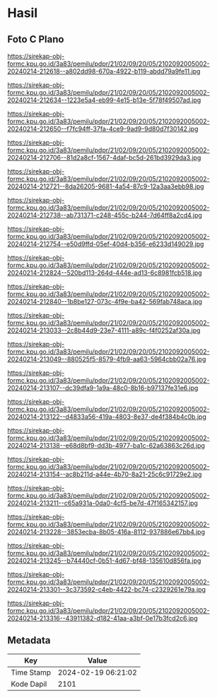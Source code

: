 # Hasil

## Foto C Plano

https://sirekap-obj-formc.kpu.go.id/3a83/pemilu/pdpr/21/02/09/20/05/2102092005002-20240214-212618--a802dd98-670a-4922-b119-abdd79a9fe11.jpg

https://sirekap-obj-formc.kpu.go.id/3a83/pemilu/pdpr/21/02/09/20/05/2102092005002-20240214-212634--1223e5a4-eb99-4e15-b13e-5f78f49507ad.jpg

https://sirekap-obj-formc.kpu.go.id/3a83/pemilu/pdpr/21/02/09/20/05/2102092005002-20240214-212650--f7fc94ff-37fa-4ce9-9ad9-9d80d7f30142.jpg

https://sirekap-obj-formc.kpu.go.id/3a83/pemilu/pdpr/21/02/09/20/05/2102092005002-20240214-212706--81d2a8cf-1567-4daf-bc5d-261bd3929da3.jpg

https://sirekap-obj-formc.kpu.go.id/3a83/pemilu/pdpr/21/02/09/20/05/2102092005002-20240214-212721--8da26205-9681-4a54-87c9-12a3aa3ebb98.jpg

https://sirekap-obj-formc.kpu.go.id/3a83/pemilu/pdpr/21/02/09/20/05/2102092005002-20240214-212738--ab731371-c248-455c-b244-7d64ff8a2cd4.jpg

https://sirekap-obj-formc.kpu.go.id/3a83/pemilu/pdpr/21/02/09/20/05/2102092005002-20240214-212754--e50d9ffd-05ef-40d4-b356-e6233d149029.jpg

https://sirekap-obj-formc.kpu.go.id/3a83/pemilu/pdpr/21/02/09/20/05/2102092005002-20240214-212824--520bd113-264d-444e-ad13-6c8981fcb518.jpg

https://sirekap-obj-formc.kpu.go.id/3a83/pemilu/pdpr/21/02/09/20/05/2102092005002-20240214-212840--1b8be127-073c-4f9e-ba42-569fab748aca.jpg

https://sirekap-obj-formc.kpu.go.id/3a83/pemilu/pdpr/21/02/09/20/05/2102092005002-20240214-213033--2c8b44d9-23e7-4111-a89c-f4f0252af30a.jpg

https://sirekap-obj-formc.kpu.go.id/3a83/pemilu/pdpr/21/02/09/20/05/2102092005002-20240214-213049--880525f5-8579-4fb9-aa63-5964cbb02a76.jpg

https://sirekap-obj-formc.kpu.go.id/3a83/pemilu/pdpr/21/02/09/20/05/2102092005002-20240214-213107--dc39dfa9-1a9a-48c0-8b16-b97137fe31e6.jpg

https://sirekap-obj-formc.kpu.go.id/3a83/pemilu/pdpr/21/02/09/20/05/2102092005002-20240214-213122--d4833a56-419a-4803-8e37-de4f384b4c0b.jpg

https://sirekap-obj-formc.kpu.go.id/3a83/pemilu/pdpr/21/02/09/20/05/2102092005002-20240214-213138--e68d8bf9-dd3b-4977-ba1c-62a63863c26d.jpg

https://sirekap-obj-formc.kpu.go.id/3a83/pemilu/pdpr/21/02/09/20/05/2102092005002-20240214-213154--ac8b211d-a44e-4b70-8a21-25c6c91729e2.jpg

https://sirekap-obj-formc.kpu.go.id/3a83/pemilu/pdpr/21/02/09/20/05/2102092005002-20240214-213211--c65a931a-0da0-4cf5-be7d-47f165342157.jpg

https://sirekap-obj-formc.kpu.go.id/3a83/pemilu/pdpr/21/02/09/20/05/2102092005002-20240214-213228--3853ecba-8b05-416a-8112-937886e67bb4.jpg

https://sirekap-obj-formc.kpu.go.id/3a83/pemilu/pdpr/21/02/09/20/05/2102092005002-20240214-213245--b74440cf-0b51-4d67-bf48-135610d856fa.jpg

https://sirekap-obj-formc.kpu.go.id/3a83/pemilu/pdpr/21/02/09/20/05/2102092005002-20240214-213301--3c373592-c4eb-4422-bc74-c2329261e79a.jpg

https://sirekap-obj-formc.kpu.go.id/3a83/pemilu/pdpr/21/02/09/20/05/2102092005002-20240214-213316--43911382-d182-41aa-a3bf-0e17b3fcd2c6.jpg


## Metadata

| Key        | Value               |
| ---------- | ------------------- |
| Time Stamp | 2024-02-19 06:21:02 |
| Kode Dapil | 2101                |



